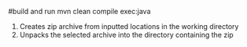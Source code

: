 #build and run
    mvn clean compile exec:java


1. Creates zip archive from inputted locations in the working directory
2. Unpacks the selected archive into the directory containing the zip
